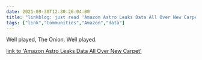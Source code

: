 ```yaml
---
date: 2021-09-30T12:30:26-04:00
title: "linkblog: just read 'Amazon Astro Leaks Data All Over New Carpet'"
tags: ["link","Communities","Amazon","data"]
---
```

Well played, The Onion. Well played.
 
[link to 'Amazon Astro Leaks Data All Over New Carpet'](https://www.theonion.com/amazon-astro-leaks-data-all-over-new-carpet-1847774974)
